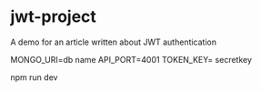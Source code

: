 # jwt-project
A demo for an article written about JWT authentication



MONGO_URI=db name
API_PORT=4001
TOKEN_KEY= secretkey


npm run dev
